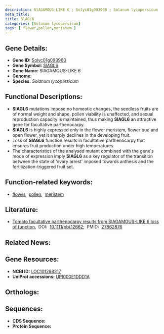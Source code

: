 ```yaml
---
description: SlAGAMOUS-LIKE 6 ; Solyc01g093960 ; Solanum lycopersicum
meta_title:
title: SlAGL6
categories: [Solanum lycopersicum]
tags: [ flower,pollen,meristem ]
---
```


## Gene Details:
- **Gene ID:** [Solyc01g093960]()
- **Gene Symbol:** <u>SlAGL6</u>
- **Gene Name:** SlAGAMOUS-LIKE 6
- **Genome:** []()
- **Species:** *Solanum lycopersicum*

## Functional Descriptions:
   - **SlAGL6** mutations impose no homeotic changes, the seedless fruits are of normal weight and shape, pollen viability is unaffected, and sexual reproduction capacity is maintained, thus making **SlAGL6** an attractive gene for facultative parthenocarpy.
   - **SlAGL6** is highly expressed only in the flower meristem, flower bud and open flower, yet it sharply declines in the developing fruit.
   - Loss of **SlAGL6** function results in facultative parthenocarpy that ensures fruit production under high temperatures.
   - The characteristics of the analysed mutant combined with the gene's mode of expression imply **SlAGL6** as a key regulator of the transition between the state of ‘ovary arrest’ imposed towards anthesis and the fertilization-triggered fruit set.

## Function-related keywords:
   - [flower](/tags/flower/),&nbsp;&nbsp;[pollen](/tags/pollen/),&nbsp;&nbsp;[meristem](/tags/meristem/)

## Literature:
   - [Tomato facultative parthenocarpy results from SlAGAMOUS-LIKE 6 loss of function.](https://doi.org/10.1111/pbi.12662)&nbsp;&nbsp;DOI:&nbsp;&nbsp;[10.1111/pbi.12662](https://doi.org/10.1111/pbi.12662);&nbsp;&nbsp;PMID:&nbsp;&nbsp;[27862876](https://pubmed.ncbi.nlm.nih.gov/27862876/)

## Related News:

## Gene Resources:
- **NCBI ID:**  [LOC101268317](https://www.ncbi.nlm.nih.gov/gene/?term=LOC101268317)
- **UniProt accessions:**  [UPI000E1DDD1A](https://www.uniprot.org/uniprotkb/UPI000E1DDD1A/entry)

## Orthologs:

## Sequences:
- **CDS Sequence:**
- **Protein Sequence:**
